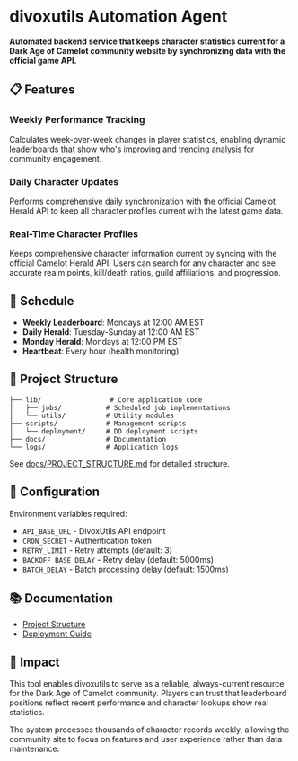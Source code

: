 # divoxutils Automation Agent

**Automated backend service that keeps character statistics current for a Dark Age of Camelot community website by synchronizing data with the official game API.**

## 📋 Features

### Weekly Performance Tracking

Calculates week-over-week changes in player statistics, enabling dynamic leaderboards that show who's improving and trending analysis for community engagement.

### Daily Character Updates

Performs comprehensive daily synchronization with the official Camelot Herald API to keep all character profiles current with the latest game data.

### Real-Time Character Profiles

Keeps comprehensive character information current by syncing with the official Camelot Herald API. Users can search for any character and see accurate realm points, kill/death ratios, guild affiliations, and progression.

## 📅 Schedule

- **Weekly Leaderboard**: Mondays at 12:00 AM EST
- **Daily Herald**: Tuesday-Sunday at 12:00 AM EST
- **Monday Herald**: Mondays at 12:00 PM EST
- **Heartbeat**: Every hour (health monitoring)

## 📁 Project Structure

```
├── lib/                 # Core application code
│   ├── jobs/           # Scheduled job implementations
│   └── utils/          # Utility modules
├── scripts/            # Management scripts
│   └── deployment/     # DO deployment scripts
├── docs/               # Documentation
└── logs/               # Application logs
```

See [docs/PROJECT_STRUCTURE.md](docs/PROJECT_STRUCTURE.md) for detailed structure.

## 🔧 Configuration

Environment variables required:

- `API_BASE_URL` - DivoxUtils API endpoint
- `CRON_SECRET` - Authentication token
- `RETRY_LIMIT` - Retry attempts (default: 3)
- `BACKOFF_BASE_DELAY` - Retry delay (default: 5000ms)
- `BATCH_DELAY` - Batch processing delay (default: 1500ms)

## 📚 Documentation

- [Project Structure](docs/PROJECT_STRUCTURE.md)
- [Deployment Guide](docs/DEPLOYMENT.md)

## 🎯 Impact

This tool enables divoxutils to serve as a reliable, always-current resource for the Dark Age of Camelot community. Players can trust that leaderboard positions reflect recent performance and character lookups show real statistics.

The system processes thousands of character records weekly, allowing the community site to focus on features and user experience rather than data maintenance.
